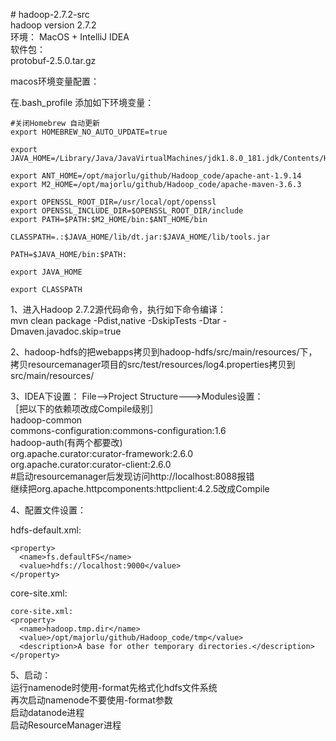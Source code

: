 \# hadoop-2.7.2-src  
hadoop version 2.7.2  
环境： MacOS + IntelliJ IDEA    
软件包：   
protobuf-2.5.0.tar.gz  


macos环境变量配置：

在.bash_profile  添加如下环境变量：

```
#关闭Homebrew 自动更新
export HOMEBREW_NO_AUTO_UPDATE=true

export JAVA_HOME=/Library/Java/JavaVirtualMachines/jdk1.8.0_181.jdk/Contents/Home/

export ANT_HOME=/opt/majorlu/github/Hadoop_code/apache-ant-1.9.14
export M2_HOME=/opt/majorlu/github/Hadoop_code/apache-maven-3.6.3

export OPENSSL_ROOT_DIR=/usr/local/opt/openssl
export OPENSSL_INCLUDE_DIR=$OPENSSL_ROOT_DIR/include
export PATH=$PATH:$M2_HOME/bin:$ANT_HOME/bin

CLASSPATH=.:$JAVA_HOME/lib/dt.jar:$JAVA_HOME/lib/tools.jar

PATH=$JAVA_HOME/bin:$PATH:

export JAVA_HOME

export CLASSPATH
```



1、进入Hadoop 2.7.2源代码命令，执行如下命令编译：   
mvn clean package -Pdist,native -DskipTests -Dtar -Dmaven.javadoc.skip=true  

2、hadoop-hdfs的把webapps拷贝到hadoop-hdfs/src/main/resources/下，   
拷贝resourcemanager项目的src/test/resources/log4.properties拷贝到src/main/resources/    

3、IDEA下设置：
File-->Project Structure--->Modules设置：  
［把以下的依赖项改成Compile级别］  
hadoop-common   
commons-configuration:commons-configuration:1.6  
hadoop-auth(有两个都要改)  
org.apache.curator:curator-framework:2.6.0  
org.apache.curator:curator-client:2.6.0  
\#启动resourcemanager后发现访问http://localhost:8088报错  
继续把org.apache.httpcomponents:httpclient:4.2.5改成Compile  



4、配置文件设置：

hdfs-default.xml:

```
<property>
  <name>fs.defaultFS</name>
  <value>hdfs://localhost:9000</value>
</property>

```
core-site.xml:
```
core-site.xml:
<property>
  <name>hadoop.tmp.dir</name>
  <value>/opt/majorlu/github/Hadoop_code/tmp</value>
  <description>A base for other temporary directories.</description>
</property>
```


5、启动：  
运行namenode时使用-format先格式化hdfs文件系统  
再次启动namenode不要使用-format参数  
启动datanode进程   
启动ResourceManager进程  
